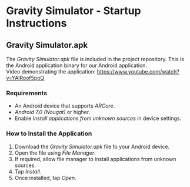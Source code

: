 # Gravity Simulator - Startup Instructions

## Gravity Simulator.apk

The *Gravity Simulator.apk* file is included in the project repository. This is the Android application binary for our Android application.<br />
Video demonstrating the application: https://www.youtube.com/watch?v=YAlRoof5poQ

### Requirements

* An Android device that supports *ARCore*.
* *Android 7.0 (Nougat)* or higher.
* Enable *Install applications from unknown sources* in device settings.

### How to Install the Application

1. Download the *Gravity Simulator.apk* file to your Android device.
2. Open the file using *File Manager*.
3. If required, allow file manager to install applications from unknown sources.
4. Tap *Install*.
5. Once installed, tap *Open*.